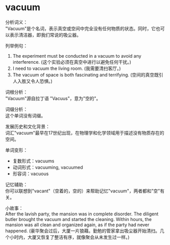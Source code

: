 # vacuum

分析词义：  
"Vacuum"是个名词，表示真空或空间中完全没有任何物质的状态。同时，它也可以表示清洁器，即我们常说的吸尘器。

  

列举例句：

  

1.  The experiment must be conducted in a vacuum to avoid any interference. (这个实验必须在真空中进行以避免任何干扰。)
2.  I need to vacuum the living room. (我需要清扫客厅。)
3.  The vacuum of space is both fascinating and terrifying. (空间的真空既引人入胜又令人恐惧。)

  

词根分析：  
"Vacuum"源自拉丁语 "Vacuus"，意为"空的"。

  

词缀分析：  
这个单词没有词缀。

  

发展历史和文化背景：  
词汇"vacuum"最早在17世纪出现，在物理学和化学领域用于描述没有物质存在的空间。

  

单词变形：

  

*   复数形式：vacuums
*   动词形式：vacuuming, vacuumed
*   形容词：vacuous

  

记忆辅助：  
你可以联想到"vacant"（空着的，空的）来帮助记忆"vacuum"，两者都和"空"有关。

  

小故事：  
After the lavish party, the mansion was in complete disorder. The diligent butler brought the vacuum and started the cleaning. Within hours, the mansion was all clean and organized again, as if the party had never happened. (豪华聚会过后，大厦一片狼藉。勤勉的管家拿出吸尘器开始清扫。几个小时内，大厦又恢复了整洁有序，就像聚会从未发生过一样。)
